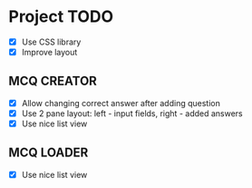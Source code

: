 # Project TODO
- [x] Use CSS library
- [x] Improve layout

## MCQ CREATOR
- [x] Allow changing correct answer after adding question
- [x] Use 2 pane layout: left - input fields, right - added answers
- [x] Use nice list view

## MCQ LOADER
- [x] Use nice list view